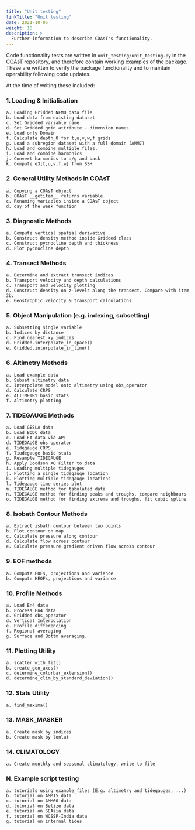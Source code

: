 ```yaml
---
title: "Unit testing"
linkTitle: "Unit testing"
date: 2021-10-05
weight: 18
description: >
  Further information to describe COAsT's functionality.
---
```


Code functionality tests are written in
``unit_testing/unit_testing.py`` in the [COAsT](https://github.com/British-Oceanographic-Data-Centre/COAsT/tree/master/unit_testing)
repository, and therefore contain working examples of the package. These are written to verify the package functionality and to maintain operability following code updates.

At the time of writing these included:

### 1. Loading & Initialisation
    a. Loading Gridded NEMO data file
    b. Load data from existing dataset
    c. Set Gridded variable name
    d. Set Gridded grid attribute - dimension names
    e. Load only Domain
    f. Calculate depth_0 for t,u,v,w,f grids
    g. Load a subregion dataset with a full domain (AMM7)
    h. Load and combine multiple files.
    i. Load and combine harmonics
    j. Convert harmonics to a/g and back
    k. Compute e3[t,u,v,f,w] from SSH


### 2. General Utility Methods in COAsT
    a. Copying a COAsT object
    b. COAsT __getitem__ returns variable
    c. Renaming variables inside a COAsT object
    d. day of the week function

### 3. Diagnostic Methods
    a. Compute vertical spatial derivative
    b. Construct density method inside Gridded class
    c. Construct pycnocline depth and thickness                             
    d. Plot pycnocline depth

### 4. Transect Methods
    a. Determine and extract transect indices
    b. Transport velocity and depth calculations
    c. Transport and velocity plotting
    d. Construct density on z-levels along the transect. Compare with item 3b.
    e. Geostrophic velocity & transport calculations

### 5. Object Manipulation (e.g. indexing, subsetting)
    a. Subsetting single variable
    b. Indices by distance
    c. Find nearest xy indices
    d. Gridded.interpolate_in_space()
    e. Gridded.interpolate_in_time()

### 6. Altimetry Methods
    a. Load example data
    b. Subset altimetry data
    c. Interpolate model onto altimetry using obs_operator
    d. Calculate CRPS
    e. ALTIMETRY basic stats
    f. Altimetry plotting

### 7. TIDEGAUGE Methods
    a. Load GESLA data
    b. Load BODC data
    c. Load EA data via API
    d. TIDEGAUGE obs operator
    e. Tidegauge CRPS
    f. Tiudegauge basic stats
    g. Resample TIDEGAUGE
    h. Apply Doodson XO Filter to data
    i. Loading multiple tidegauges
    j. Plotting a single tidegauge location
    k. Plotting multiple tidegauge locations
    l. Tidegauge time series plot
    m. TIDEGAUGE method for tabulated data
    n. TIDEGAUGE method for finding peaks and troughs, compare neighbours
    o. TIDEGAUGE method for finding extrema and troughs, fit cubic spline

### 8. Isobath Contour Methods
    a. Extract isbath contour between two points
    b. Plot contour on map
    c. Calculate pressure along contour
    d. Calculate flow across contour
    e. Calculate pressure gradient driven flow across contour

### 9. EOF methods
    a. Compute EOFs, projections and variance
    b. Compute HEOFs, projections and variance

### 10. Profile Methods
    a. Load En4 data
    b. Process En4 data
    c. Gridded obs_operator
    d. Vertical Interpolation
    e. Profile differencing
    f. Regional averaging
    g. Surface and Bottm averaging.

### 11. Plotting Utility
    a. scatter_with_fit()
    b. create_geo_axes()
    c. determine_colorbar_extension()
    d. determine_clim_by_standard_deviation()

### 12. Stats Utility
    a. find_maxima()

### 13. MASK_MASKER
    a. Create mask by indices
    b. Create mask by lonlat

### 14. CLIMATOLOGY
    a. Create monthly and seasonal climatology, write to file

### N. Example script testing
    a. tutorials using example_files (E.g. altimetry and tidegauges, ...)
    b. tutorial on AMM15 data
    c. tutorial on AMM60 data
    d. tutorial on Belize data
    e. tutorial on SEAsia data
    f. tutorial on WCSSP-India data
    g. tutorial on internal tides
